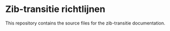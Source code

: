 # Zib-transitie richtlijnen

This repository contains the source files for the zib-transitie documentation.